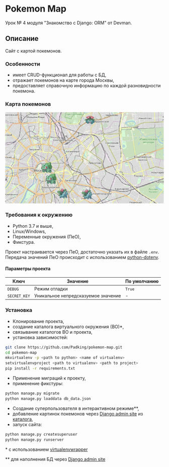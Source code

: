 # Pokemon Map
Урок № 4 модуля "Знакомство с Django: ORM" от Devman.

## Описание

Сайт с картой покемонов.


### Особенности

- имеет CRUD-функционал для работы с БД,
- отражает покемонов на карте города Москвы,
- предоставляет справочную информацию по каждой разновидности покемона.

### Карта покемонов

![screenshot](https://github.com/Padking/pokemon-map/blob/master/screenshots/pokemons_map.png)

### Требования к окружению

* Python 3.7 и выше,
* Linux/Windows,
* Переменные окружения (ПеО),
* Фикстура.

Проект настраивается через ПеО, достаточно указать их в файле `.env`.
Передача значений ПеО происходит с использованием [python-dotenv](https://pypi.org/project/python-dotenv/).

#### Параметры проекта

|       Ключ        |     Значение     |   По умолчанию   |
|-------------------|------------------|------------------|
|`DEBUG`| Режим отладки |`True`|
|`SECRET_KEY`| Уникальное непредсказуемое значение |-|

### Установка

- Клонирование проекта,
- создание каталога виртуального окружения (ВО)*,
- связывание каталогов ВО и проекта,
- установка зависимостей:
```bash
git clone https://github.com/Padking/pokemon-map.git
cd pokemon-map
mkvirtualenv -p <path to python> <name of virtualenv>
setvirtualenvproject <path to virtualenv> <path to project>
pip install -r requirements.txt
```

- Применение миграций к проекту,
- применение фикстуры:
```bash
python manage.py migrate
python manage.py loaddata db_data.json
```

- Создание суперпользователя в интерактивном режиме**,
- добавление картинок покемонов через [Django admin site](https://docs.djangoproject.com/en/3.1/ref/contrib/admin/) из [каталога](https://github.com/Padking/pokemon-map/tree/master/pokemons_images),
- запуск сайта:
```bash
python manage.py createsuperuser
python manage.py runserver
```


\* с использованием [virtualenvwrapper](https://virtualenvwrapper.readthedocs.io/en/latest/index.html)

\** для наполнения БД через [Django admin site](https://docs.djangoproject.com/en/3.1/ref/contrib/admin/)
